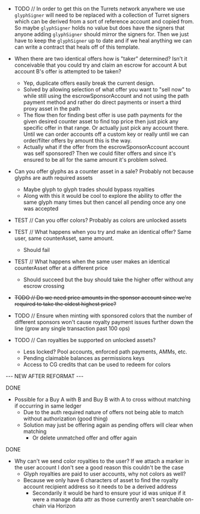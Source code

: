 - TODO // In order to get this on the Turrets network anywhere we use `glyphSigner` will need to be replaced with a collection of Turret signers which can be derived from a sort of reference account and copied from. So maybe `glyphSigner` holds no value but does have the signers that anyone adding `glyphSigner` should mirror the signers for. Then we just have to keep the `glyphSigner` up to date and if we heal anything we can can write a contract that heals off of this template.

- When there are two identical offers how is "taker" determined? Isn't it conceivable that you could try and claim an escrow for account A but account B's offer is attempted to be taken?
  - Yep, duplicate offers easily break the current design.
  - Solved by allowing selection of what offer you want to "sell now" to while still using the escrowSponsorAccount and not using the path payment method and rather do direct payments or insert a third proxy asset in the path
  - The flow then for finding best offer is use path payments for the given desired counter asset to find top price then just pick any specific offer in that range. Or actually just pick any account there. Until we can order accounts off a custom key or really until we can order/filter offers by amount this is the way.
  - Actually what if the offer from the escrowSponsorAccount account was self sponsored? Then we could filter offers and since it's ensured to be all for the same amount it's problem solved.

- Can you offer glyphs as a counter asset in a sale? Probably not because glyphs are auth required assets
  - Maybe glyph to glyph trades should bypass royalties
  - Along with this it would be cool to explore the ability to offer the same glyph many times but then cancel all pending once any one was accepted
- TEST // Can you offer colors? Probably as colors are unlocked assets

- TEST // What happens when you try and make an identical offer? Same user, same counterAsset, same amount.
  - Should fail
- TEST // What happens when the same user makes an identical counterAsset offer at a different price
  - Should succeed but the buy should take the higher offer without any escrow crossing

- ~~TODO // Do we need price amounts in the sponsor account since we're required to take the oldest highest price?~~

- TODO // Ensure when minting with sponsored colors that the number of different sponsors won't cause royalty payment issues further down the line (grow any single transaction past 100 ops)

- TODO // Can royalties be supported on unlocked assets?
  - Less locked? Pool accounts, enforced path payments, AMMs, etc.
  - Pending claimable balances as permissions keys
  - Access to CG credits that can be used to redeem for colors

--- NEW AFTER REFORMAT ---

DONE
- Possible for a Buy A with B and Buy B with A to cross without matching if occurring in same ledger
  - Due to the auth required nature of offers not being able to match without authorization (good thing)
  - Solution may just be offering again as pending offers will clear when matching
    - Or delete unmatched offer and offer again

DONE
- Why can't we send color royalties to the user? If we attach a marker in the user account I don't see a good reason this couldn't be the case
  - Glyph royalties are paid to user accounts, why not colors as well?
  - Because we only have 6 characters of asset to find the royalty account recipient address so it needs to be a derived address
    - Secondarily it would be hard to ensure your id was unique if it were a manage data attr as those currently aren't searchable on-chain via Horizon